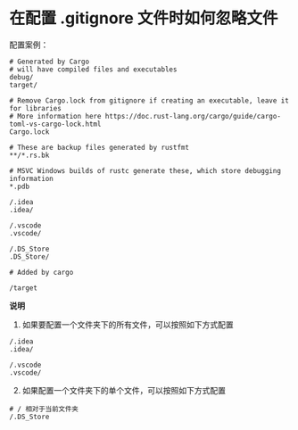 # 在配置 .gitignore 文件时如何忽略文件

配置案例：

```
# Generated by Cargo
# will have compiled files and executables
debug/
target/

# Remove Cargo.lock from gitignore if creating an executable, leave it for libraries
# More information here https://doc.rust-lang.org/cargo/guide/cargo-toml-vs-cargo-lock.html
Cargo.lock

# These are backup files generated by rustfmt
**/*.rs.bk

# MSVC Windows builds of rustc generate these, which store debugging information
*.pdb

/.idea
.idea/

/.vscode
.vscode/

/.DS_Store
.DS_Store/

# Added by cargo

/target
```

**说明**

1.   如果要配置一个文件夹下的所有文件，可以按照如下方式配置

```
/.idea
.idea/

/.vscode
.vscode/
```

2.   如果配置一个文件夹下的单个文件，可以按照如下方式配置

```
# / 相对于当前文件夹
/.DS_Store
```

